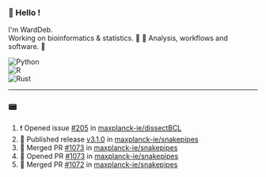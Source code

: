 ### :robot: Hello !

I'm WardDeb.  
Working on bioinformatics & statistics. 🧬 🧪
Analysis, workflows and software. 📕

![Python](https://img.shields.io/badge/python-3670A0?style=for-the-badge&logo=python&logoColor=ffdd54)  
![R](https://img.shields.io/badge/r-%23276DC3.svg?style=for-the-badge&logo=r&logoColor=white)  
![Rust](https://img.shields.io/badge/rust-%23000000.svg?style=for-the-badge&logo=rust&logoColor=white)  

---

### :pager:

<!--START_SECTION:activity-->
1. ❗ Opened issue [#205](https://github.com/maxplanck-ie/dissectBCL/issues/205) in [maxplanck-ie/dissectBCL](https://github.com/maxplanck-ie/dissectBCL)
2. 🚀 Published release [v3.1.0](https://github.com/maxplanck-ie/snakepipes/releases/tag/v3.1.0) in [maxplanck-ie/snakepipes](https://github.com/maxplanck-ie/snakepipes)
3. 🎉 Merged PR [#1073](https://github.com/maxplanck-ie/snakepipes/pull/1073) in [maxplanck-ie/snakepipes](https://github.com/maxplanck-ie/snakepipes)
4. 💪 Opened PR [#1073](https://github.com/maxplanck-ie/snakepipes/pull/1073) in [maxplanck-ie/snakepipes](https://github.com/maxplanck-ie/snakepipes)
5. 🎉 Merged PR [#1072](https://github.com/maxplanck-ie/snakepipes/pull/1072) in [maxplanck-ie/snakepipes](https://github.com/maxplanck-ie/snakepipes)
<!--END_SECTION:activity-->


